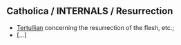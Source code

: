 ## Catholica / INTERNALS / Resurrection
* [Tertullian](https://archive.org/details/tertullianconcer00tertuoft/page/n5) concerning the resurrection of the flesh, etc.;
* [...]
